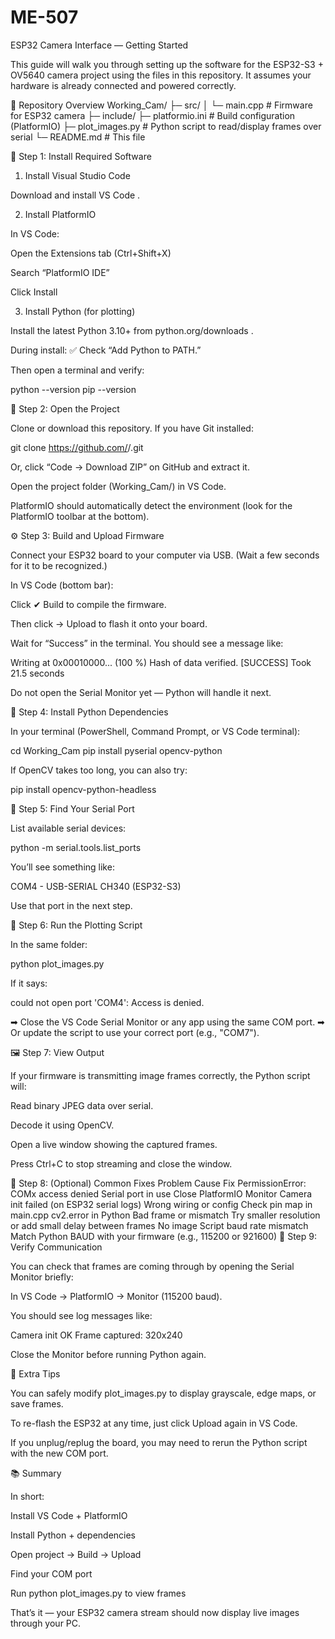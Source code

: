 # ME-507
ESP32 Camera Interface — Getting Started

This guide will walk you through setting up the software for the ESP32-S3 + OV5640 camera project using the files in this repository.
It assumes your hardware is already connected and powered correctly.

🧩 Repository Overview
Working_Cam/
├─ src/
│  └─ main.cpp            # Firmware for ESP32 camera
├─ include/
├─ platformio.ini         # Build configuration (PlatformIO)
├─ plot_images.py         # Python script to read/display frames over serial
└─ README.md              # This file

🚀 Step 1: Install Required Software
1. Install Visual Studio Code

Download and install VS Code
.

2. Install PlatformIO

In VS Code:

Open the Extensions tab (Ctrl+Shift+X)

Search “PlatformIO IDE”

Click Install

3. Install Python (for plotting)

Install the latest Python 3.10+ from python.org/downloads
.

During install:
✅ Check “Add Python to PATH.”

Then open a terminal and verify:

python --version
pip --version

🧱 Step 2: Open the Project

Clone or download this repository.
If you have Git installed:

git clone https://github.com/<your-username>/<your-repo>.git


Or, click “Code → Download ZIP” on GitHub and extract it.

Open the project folder (Working_Cam/) in VS Code.

PlatformIO should automatically detect the environment (look for the PlatformIO toolbar at the bottom).

⚙️ Step 3: Build and Upload Firmware

Connect your ESP32 board to your computer via USB.
(Wait a few seconds for it to be recognized.)

In VS Code (bottom bar):

Click ✔ Build to compile the firmware.

Then click → Upload to flash it onto your board.

Wait for “Success” in the terminal.
You should see a message like:

Writing at 0x00010000... (100 %)
Hash of data verified.
[SUCCESS] Took 21.5 seconds


Do not open the Serial Monitor yet — Python will handle it next.

🐍 Step 4: Install Python Dependencies

In your terminal (PowerShell, Command Prompt, or VS Code terminal):

cd Working_Cam
pip install pyserial opencv-python


If OpenCV takes too long, you can also try:

pip install opencv-python-headless

🧠 Step 5: Find Your Serial Port

List available serial devices:

python -m serial.tools.list_ports


You’ll see something like:

COM4 - USB-SERIAL CH340 (ESP32-S3)


Use that port in the next step.

📸 Step 6: Run the Plotting Script

In the same folder:

python plot_images.py


If it says:

could not open port 'COM4': Access is denied.


➡ Close the VS Code Serial Monitor or any app using the same COM port.
➡ Or update the script to use your correct port (e.g., "COM7").

🖼 Step 7: View Output

If your firmware is transmitting image frames correctly, the Python script will:

Read binary JPEG data over serial.

Decode it using OpenCV.

Open a live window showing the captured frames.

Press Ctrl+C to stop streaming and close the window.

🧹 Step 8: (Optional) Common Fixes
Problem	Cause	Fix
PermissionError: COMx access denied	Serial port in use	Close PlatformIO Monitor
Camera init failed (on ESP32 serial logs)	Wrong wiring or config	Check pin map in main.cpp
cv2.error in Python	Bad frame or mismatch	Try smaller resolution or add small delay between frames
No image	Script baud rate mismatch	Match Python BAUD with your firmware (e.g., 115200 or 921600)
🧪 Step 9: Verify Communication

You can check that frames are coming through by opening the Serial Monitor briefly:

In VS Code → PlatformIO → Monitor (115200 baud).

You should see log messages like:

Camera init OK
Frame captured: 320x240


Close the Monitor before running Python again.

🧠 Extra Tips

You can safely modify plot_images.py to display grayscale, edge maps, or save frames.

To re-flash the ESP32 at any time, just click Upload again in VS Code.

If you unplug/replug the board, you may need to rerun the Python script with the new COM port.

📚 Summary

In short:

Install VS Code + PlatformIO

Install Python + dependencies

Open project → Build → Upload

Find your COM port

Run python plot_images.py to view frames

That’s it — your ESP32 camera stream should now display live images through your PC.
